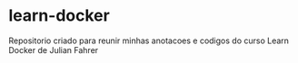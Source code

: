 # learn-docker
Repositorio criado para reunir minhas anotacoes e codigos do curso Learn Docker de Julian Fahrer
